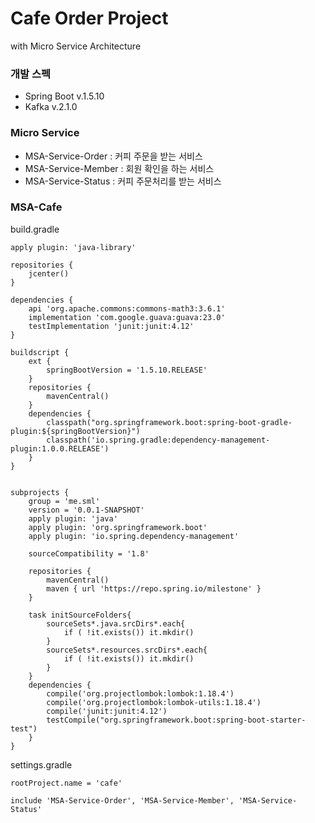 # Cafe Order Project
with Micro Service Architecture

### 개발 스펙
* Spring Boot v.1.5.10
* Kafka v.2.1.0

### Micro Service
* MSA-Service-Order : 커피 주문을 받는 서비스
* MSA-Service-Member : 회원 확인을 하는 서비스
* MSA-Service-Status : 커피 주문처리를 받는 서비스

### MSA-Cafe

build.gradle

```
apply plugin: 'java-library'

repositories {
    jcenter()
}

dependencies {
    api 'org.apache.commons:commons-math3:3.6.1'
    implementation 'com.google.guava:guava:23.0'
    testImplementation 'junit:junit:4.12'
}

buildscript {
    ext {
        springBootVersion = '1.5.10.RELEASE'
    }
    repositories {
        mavenCentral()
    }
    dependencies {
        classpath("org.springframework.boot:spring-boot-gradle-plugin:${springBootVersion}")
        classpath('io.spring.gradle:dependency-management-plugin:1.0.0.RELEASE')
    }
}


subprojects {
    group = 'me.sml'
    version = '0.0.1-SNAPSHOT'
    apply plugin: 'java'
    apply plugin: 'org.springframework.boot'
    apply plugin: 'io.spring.dependency-management'

    sourceCompatibility = '1.8'

    repositories {
        mavenCentral()
        maven { url 'https://repo.spring.io/milestone' }
    }

    task initSourceFolders{
        sourceSets*.java.srcDirs*.each{
            if ( !it.exists()) it.mkdir()
        }
        sourceSets*.resources.srcDirs*.each{
            if ( !it.exists()) it.mkdir()
        }
    }
    dependencies {
        compile('org.projectlombok:lombok:1.18.4')
        compile('org.projectlombok:lombok-utils:1.18.4')
        compile('junit:junit:4.12')
        testCompile("org.springframework.boot:spring-boot-starter-test")
    }
}
```

settings.gradle
```
rootProject.name = 'cafe'

include 'MSA-Service-Order', 'MSA-Service-Member', 'MSA-Service-Status'
```